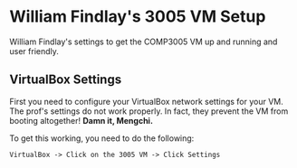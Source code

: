 William Findlay's 3005 VM Setup
===============================
William Findlay's settings to get the COMP3005 VM up and running and user friendly.

VirtualBox Settings
-------------------
First you need to configure your VirtualBox network settings for your VM.
The prof's settings do not work properly. In fact, they prevent the VM from booting
altogether! **Damn it, Mengchi.**

To get this working, you need to do the following:
<br/>
<code>
VirtualBox -> Click on the 3005 VM -> Click Settings
</code>
